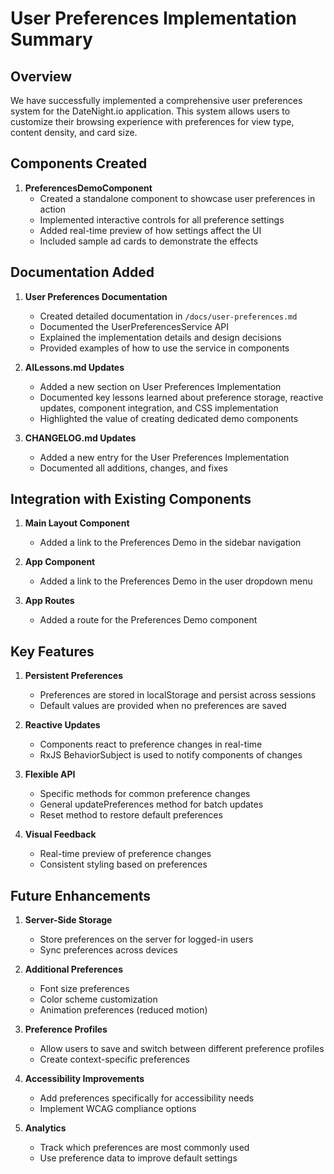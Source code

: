# User Preferences Implementation Summary

## Overview

We have successfully implemented a comprehensive user preferences system for the DateNight.io application. This system allows users to customize their browsing experience with preferences for view type, content density, and card size.

## Components Created

1. **PreferencesDemoComponent**
   - Created a standalone component to showcase user preferences in action
   - Implemented interactive controls for all preference settings
   - Added real-time preview of how settings affect the UI
   - Included sample ad cards to demonstrate the effects

## Documentation Added

1. **User Preferences Documentation**

   - Created detailed documentation in `/docs/user-preferences.md`
   - Documented the UserPreferencesService API
   - Explained the implementation details and design decisions
   - Provided examples of how to use the service in components

2. **AILessons.md Updates**

   - Added a new section on User Preferences Implementation
   - Documented key lessons learned about preference storage, reactive updates, component integration, and CSS implementation
   - Highlighted the value of creating dedicated demo components

3. **CHANGELOG.md Updates**
   - Added a new entry for the User Preferences Implementation
   - Documented all additions, changes, and fixes

## Integration with Existing Components

1. **Main Layout Component**

   - Added a link to the Preferences Demo in the sidebar navigation

2. **App Component**

   - Added a link to the Preferences Demo in the user dropdown menu

3. **App Routes**
   - Added a route for the Preferences Demo component

## Key Features

1. **Persistent Preferences**

   - Preferences are stored in localStorage and persist across sessions
   - Default values are provided when no preferences are saved

2. **Reactive Updates**

   - Components react to preference changes in real-time
   - RxJS BehaviorSubject is used to notify components of changes

3. **Flexible API**

   - Specific methods for common preference changes
   - General updatePreferences method for batch updates
   - Reset method to restore default preferences

4. **Visual Feedback**
   - Real-time preview of preference changes
   - Consistent styling based on preferences

## Future Enhancements

1. **Server-Side Storage**

   - Store preferences on the server for logged-in users
   - Sync preferences across devices

2. **Additional Preferences**

   - Font size preferences
   - Color scheme customization
   - Animation preferences (reduced motion)

3. **Preference Profiles**

   - Allow users to save and switch between different preference profiles
   - Create context-specific preferences

4. **Accessibility Improvements**

   - Add preferences specifically for accessibility needs
   - Implement WCAG compliance options

5. **Analytics**
   - Track which preferences are most commonly used
   - Use preference data to improve default settings
